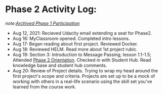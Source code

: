 # Phase 2 Activity Log: 
_note:[Archived Phase 1 Participation](https://github.com/EO4wellness/leary-leerie/tree/master/SUSE%20Scholarship/Phase1Archive)_ 
* Aug 12, 2021: Recieved Udacity email extending a seat for Phase2.
* Aug 16: MyClassroom opened. Completed intro lessons. 
* Aug 17: Began reading about first project. Reviewed Docker.
* Aug 18: Reviewed HELM. Read more about 1st project rubic.
* Aug 19: Section 3: Introduction to Message Passing; lesson 1.1-1.5; Attended [Phase 2 Orientation](https://github.com/EO4wellness/leary-leerie/blob/master/SUSE%20Scholarship/Phase1Archive/Images/2021-08-19-attended-course-Orientation.jpg). Checked in with Student Hub. Read knowledge base and student hub comments. 
* Aug 20: Review of Project details.  Trying to wrap my head around the first project's scope and criteria.  Projects are set up to be a mock of working with others in a real-life scenario using the skill set you've learned from the course work. 


